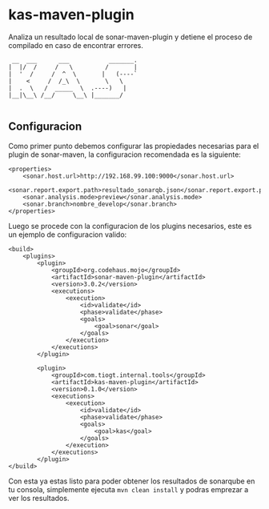 # kas-maven-plugin
Analiza un resultado local de sonar-maven-plugin y detiene el proceso de compilado en caso de encontrar errores.

```
 __  ___      ___           _______.
|  |/  /     /   \         /       |
|  '  /     /  ^  \       |   (----`
|    <     /  /_\  \       \   \    
|  .  \   /  _____  \  .----)   |   
|__|\__\ /__/     \__\ |_______/    
                                    
```

## Configuracion
Como primer punto debemos configurar las propiedades necesarias para el plugin de sonar-maven, la configuracion recomendada es la siguiente:
```
<properties>
    <sonar.host.url>http://192.168.99.100:9000</sonar.host.url>
    <sonar.report.export.path>resultado_sonarqb.json</sonar.report.export.path>
    <sonar.analysis.mode>preview</sonar.analysis.mode>
    <sonar.branch>nombre_develop</sonar.branch>
</properties>
```
Luego se procede con la configuracion de los plugins necesarios, este es un ejemplo de configuracion valido:
```
<build>
    <plugins>
        <plugin>
            <groupId>org.codehaus.mojo</groupId>
            <artifactId>sonar-maven-plugin</artifactId>
            <version>3.0.2</version>
            <executions>
                <execution>
                    <id>validate</id>
                    <phase>validate</phase>
                    <goals>
                        <goal>sonar</goal>
                    </goals>
                </execution>
            </executions>
        </plugin>
        
        <plugin>
            <groupId>com.tiogt.internal.tools</groupId>
            <artifactId>kas-maven-plugin</artifactId>
            <version>0.1.0</version>
            <executions>
                <execution>
                    <id>validate</id>
                    <phase>validate</phase>
                    <goals>
                        <goal>kas</goal>
                    </goals>
                </execution>
            </executions>
        </plugin>
</build>
```
Con esta ya estas listo para poder obtener los resultados de sonarqube en tu consola, simplemente ejecuta ```mvn clean install``` y podras emprezar a ver los resultados.